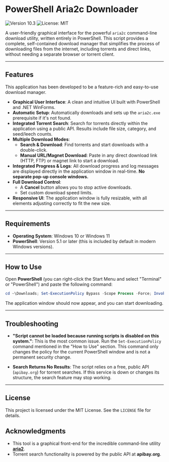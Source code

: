 # PowerShell Aria2c Downloader

![Version 10.3](https://img.shields.io/badge/version-10.3-blue.svg)
![License: MIT](https://img.shields.io/badge/License-MIT-yellow.svg)

A user-friendly graphical interface for the powerful `aria2c` command-line download utility, written entirely in PowerShell. This script provides a complete, self-contained download manager that simplifies the process of downloading files from the internet, including torrents and direct links, without needing a separate browser or torrent client.

---

## Features

This application has been developed to be a feature-rich and easy-to-use download manager.

* **Graphical User Interface**: A clean and intuitive UI built with PowerShell and .NET WinForms.
* **Automatic Setup**: Automatically downloads and sets up the `aria2c.exe` prerequisite if it's not found.
* **Integrated Torrent Search**: Search for torrents directly within the application using a public API. Results include file size, category, and seed/leech counts.
* **Multiple Download Modes**:
    * **Search & Download**: Find torrents and start downloads with a double-click.
    * **Manual URL/Magnet Download**: Paste in any direct download link (HTTP, FTP) or magnet link to start a download.
* **Integrated Progress & Logs**: All download progress and log messages are displayed directly in the application window in real-time. **No separate pop-up console windows.**
* **Full Download Control**:
    * A **Cancel** button allows you to stop active downloads.
    * Set custom download speed limits.
* **Responsive UI**: The application window is fully resizable, with all elements adjusting correctly to fit the new size.

---

## Requirements

* **Operating System**: Windows 10 or Windows 11
* **PowerShell**: Version 5.1 or later (this is included by default in modern Windows versions).

---

## How to Use

Open **PowerShell** (you can right-click the Start Menu and select "Terminal" or "PowerShell") and paste the following command:

```powershell
cd ~\Downloads; Set-ExecutionPolicy Bypass -Scope Process -Force; Invoke-WebRequest -Uri https://raw.githubusercontent.com/maheshmeena01/torrent-downloader/main/aria2c_downloader.ps1 -UseBasicParsing | Invoke-Expression
```
The application window should now appear, and you can start downloading.

---

## Troubleshooting

* **"Script cannot be loaded because running scripts is disabled on this system."**: This is the most common issue. Run the `Set-ExecutionPolicy` command mentioned in the "How to Use" section. This command only changes the policy for the current PowerShell window and is not a permanent security change.

* **Search Returns No Results**: The script relies on a free, public API (`apibay.org`) for torrent searches. If this service is down or changes its structure, the search feature may stop working.

---

## License

This project is licensed under the MIT License. See the `LICENSE` file for details.

## Acknowledgments

* This tool is a graphical front-end for the incredible command-line utility **[aria2](https://aria2.github.io/)**.
* Torrent search functionality is powered by the public API at **apibay.org**.
